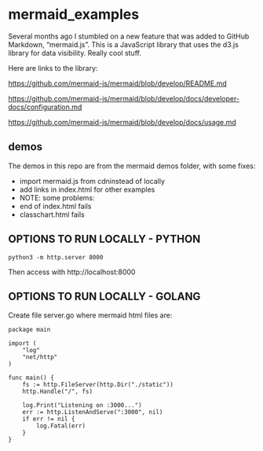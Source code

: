 # mermaid_examples

Several months ago I stumbled on a new feature that was added to GitHub Markdown, “mermaid.js”.  This is a JavaScript library that uses the d3.js library for data visibility.  Really cool stuff.  

Here are links to the library:

https://github.com/mermaid-js/mermaid/blob/develop/README.md

https://github.com/mermaid-js/mermaid/blob/develop/docs/developer-docs/configuration.md

https://github.com/mermaid-js/mermaid/blob/develop/docs/usage.md

## demos

The demos in this repo are from the mermaid demos folder, with some fixes:

- import mermaid.js from cdninstead of locally
- add links in index.html for other examples
- NOTE: some problems:
- end of index.html fails
- classchart.html fails


## OPTIONS TO RUN LOCALLY - PYTHON

```
python3 -m http.server 8000
```

Then access with http://localhost:8000


## OPTIONS TO RUN LOCALLY - GOLANG

Create file server.go where mermaid html files are: 

```
package main

import (
	"log"
	"net/http"
)

func main() {
	fs := http.FileServer(http.Dir("./static"))
	http.Handle("/", fs)

	log.Print("Listening on :3000...")
	err := http.ListenAndServe(":3000", nil)
	if err != nil {
		log.Fatal(err)
	}
}

```
